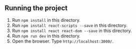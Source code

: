 ## Running the project
1. Run `npm install` in this directory.
2. Run `npm install react-scripts --save` in this directory.
3. Run `npm install react react-dom --save` in this directory.
4. Run `npm run dev` in this directory.
5. Open the browser. Type `http://localhost:3000/`.
